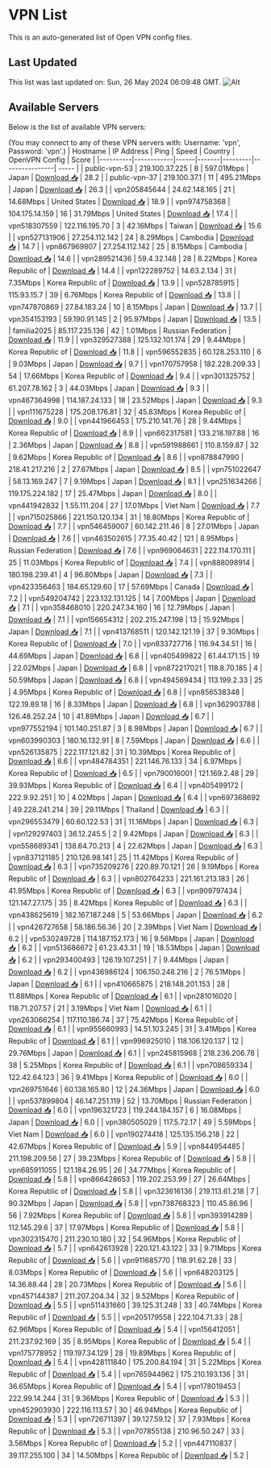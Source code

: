 # VPN List

This is an auto-generated list of Open VPN config files.

## Last Updated

This list was last updated on: Sun, 26 May 2024 06:09:48 GMT.
![Alt](https://repobeats.axiom.co/api/embed/186b98318ef1479477931607c1ad7d823f12451f.svg "Repobeats analytics image")

## Available Servers

Below is the list of available VPN servers:

(You may connect to any of these VPN servers with: Username: 'vpn', Password: 'vpn'.)
| Hostname | IP Address | Ping | Speed | Country | OpenVPN Config | Score |
|----------|------------|------|-------|---------|----------------| ----- |
| public-vpn-53 | 219.100.37.225 | 8 | 597.01Mbps | Japan | [Download 📥](./configs/server_0_JP.ovpn) | 28.2 |
| public-vpn-37 | 219.100.37.1 | 11 | 495.21Mbps | Japan | [Download 📥](./configs/server_1_JP.ovpn) | 26.3 |
| vpn205845644 | 24.62.148.165 | 21 | 14.68Mbps | United States | [Download 📥](./configs/server_2_US.ovpn) | 18.9 |
| vpn974758368 | 104.175.14.159 | 16 | 31.79Mbps | United States | [Download 📥](./configs/server_3_US.ovpn) | 17.4 |
| vpn518307559 | 122.116.195.70 | 3 | 42.16Mbps | Taiwan | [Download 📥](./configs/server_4_TW.ovpn) | 15.6 |
| vpn527131906 | 27.254.112.142 | 24 | 8.29Mbps | Cambodia | [Download 📥](./configs/server_5_KH.ovpn) | 14.7 |
| vpn867969807 | 27.254.112.142 | 25 | 8.15Mbps | Cambodia | [Download 📥](./configs/server_6_KH.ovpn) | 14.6 |
| vpn289521436 | 59.4.32.148 | 28 | 8.22Mbps | Korea Republic of | [Download 📥](./configs/server_7_KR.ovpn) | 14.4 |
| vpn122289752 | 14.63.2.134 | 31 | 7.35Mbps | Korea Republic of | [Download 📥](./configs/server_8_KR.ovpn) | 13.9 |
| vpn528785915 | 115.93.15.7 | 39 | 6.76Mbps | Korea Republic of | [Download 📥](./configs/server_9_KR.ovpn) | 13.8 |
| vpn747870869 | 27.84.183.24 | 10 | 8.15Mbps | Japan | [Download 📥](./configs/server_10_JP.ovpn) | 13.7 |
| vpn354153193 | 59.190.91.145 | 2 | 95.97Mbps | Japan | [Download 📥](./configs/server_11_JP.ovpn) | 13.5 |
| familia2025 | 85.117.235.136 | 42 | 1.01Mbps | Russian Federation | [Download 📥](./configs/server_12_RU.ovpn) | 11.9 |
| vpn329527388 | 125.132.101.174 | 29 | 9.44Mbps | Korea Republic of | [Download 📥](./configs/server_13_KR.ovpn) | 11.8 |
| vpn596552835 | 60.128.253.110 | 6 | 9.03Mbps | Japan | [Download 📥](./configs/server_14_JP.ovpn) | 9.7 |
| vpn170757958 | 182.228.209.33 | 54 | 17.66Mbps | Korea Republic of | [Download 📥](./configs/server_15_KR.ovpn) | 9.4 |
| vpn301325752 | 61.207.78.162 | 3 | 44.03Mbps | Japan | [Download 📥](./configs/server_16_JP.ovpn) | 9.3 |
| vpn467364998 | 114.187.24.133 | 18 | 23.52Mbps | Japan | [Download 📥](./configs/server_17_JP.ovpn) | 9.3 |
| vpn111675228 | 175.208.176.81 | 32 | 45.83Mbps | Korea Republic of | [Download 📥](./configs/server_18_KR.ovpn) | 9.0 |
| vpn441966453 | 175.210.141.76 | 28 | 9.44Mbps | Korea Republic of | [Download 📥](./configs/server_19_KR.ovpn) | 8.9 |
| vpn662317581 | 133.218.197.88 | 16 | 2.36Mbps | Japan | [Download 📥](./configs/server_20_JP.ovpn) | 8.8 |
| vpn591988661 | 110.8.159.87 | 32 | 9.62Mbps | Korea Republic of | [Download 📥](./configs/server_21_KR.ovpn) | 8.6 |
| vpn878847990 | 218.41.217.216 | 2 | 27.67Mbps | Japan | [Download 📥](./configs/server_22_JP.ovpn) | 8.5 |
| vpn751022647 | 58.13.169.247 | 7 | 9.19Mbps | Japan | [Download 📥](./configs/server_23_JP.ovpn) | 8.1 |
| vpn251634266 | 119.175.224.182 | 17 | 25.47Mbps | Japan | [Download 📥](./configs/server_24_JP.ovpn) | 8.0 |
| vpn441942832 | 1.55.111.204 | 27 | 17.01Mbps | Viet Nam | [Download 📥](./configs/server_25_VN.ovpn) | 7.7 |
| vpn715025866 | 221.150.120.134 | 31 | 18.80Mbps | Korea Republic of | [Download 📥](./configs/server_26_KR.ovpn) | 7.7 |
| vpn546459007 | 60.142.211.46 | 8 | 27.01Mbps | Japan | [Download 📥](./configs/server_27_JP.ovpn) | 7.6 |
| vpn463502615 | 77.35.40.42 | 121 | 8.95Mbps | Russian Federation | [Download 📥](./configs/server_28_RU.ovpn) | 7.6 |
| vpn969064631 | 222.114.170.111 | 25 | 11.03Mbps | Korea Republic of | [Download 📥](./configs/server_29_KR.ovpn) | 7.4 |
| vpn888098914 | 180.198.239.41 | 4 | 96.80Mbps | Japan | [Download 📥](./configs/server_30_JP.ovpn) | 7.3 |
| vpn423356463 | 184.65.129.60 | 17 | 57.69Mbps | Canada | [Download 📥](./configs/server_31_CA.ovpn) | 7.2 |
| vpn549204742 | 223.132.131.125 | 14 | 7.00Mbps | Japan | [Download 📥](./configs/server_32_JP.ovpn) | 7.1 |
| vpn358468010 | 220.247.34.160 | 16 | 12.79Mbps | Japan | [Download 📥](./configs/server_33_JP.ovpn) | 7.1 |
| vpn156654312 | 202.215.247.198 | 13 | 15.92Mbps | Japan | [Download 📥](./configs/server_34_JP.ovpn) | 7.1 |
| vpn413768511 | 120.142.121.19 | 37 | 9.30Mbps | Korea Republic of | [Download 📥](./configs/server_35_KR.ovpn) | 7.0 |
| vpn833727716 | 116.94.34.51 | 16 | 44.69Mbps | Japan | [Download 📥](./configs/server_36_JP.ovpn) | 6.8 |
| vpn405499822 | 61.44.171.15 | 19 | 22.02Mbps | Japan | [Download 📥](./configs/server_37_JP.ovpn) | 6.8 |
| vpn872217021 | 118.8.70.185 | 4 | 50.59Mbps | Japan | [Download 📥](./configs/server_38_JP.ovpn) | 6.8 |
| vpn494569434 | 113.199.2.33 | 25 | 4.95Mbps | Korea Republic of | [Download 📥](./configs/server_39_KR.ovpn) | 6.8 |
| vpn856538348 | 122.19.89.18 | 16 | 8.33Mbps | Japan | [Download 📥](./configs/server_40_JP.ovpn) | 6.8 |
| vpn362903788 | 126.48.252.24 | 10 | 41.89Mbps | Japan | [Download 📥](./configs/server_41_JP.ovpn) | 6.7 |
| vpn977552194 | 101.140.251.87 | 3 | 8.98Mbps | Japan | [Download 📥](./configs/server_42_JP.ovpn) | 6.7 |
| vpn603990303 | 180.16.132.91 | 8 | 7.59Mbps | Japan | [Download 📥](./configs/server_43_JP.ovpn) | 6.6 |
| vpn526135875 | 222.117.121.82 | 31 | 10.39Mbps | Korea Republic of | [Download 📥](./configs/server_44_KR.ovpn) | 6.6 |
| vpn484784351 | 221.146.76.133 | 34 | 6.97Mbps | Korea Republic of | [Download 📥](./configs/server_45_KR.ovpn) | 6.5 |
| vpn790016001 | 121.169.2.48 | 29 | 39.93Mbps | Korea Republic of | [Download 📥](./configs/server_46_KR.ovpn) | 6.4 |
| vpn405499172 | 222.9.92.251 | 10 | 4.02Mbps | Japan | [Download 📥](./configs/server_47_JP.ovpn) | 6.4 |
| vpn697368692 | 49.228.241.214 | 39 | 29.11Mbps | Thailand | [Download 📥](./configs/server_48_TH.ovpn) | 6.3 |
| vpn296553479 | 60.60.122.53 | 31 | 11.16Mbps | Japan | [Download 📥](./configs/server_49_JP.ovpn) | 6.3 |
| vpn129297403 | 36.12.245.5 | 2 | 9.42Mbps | Japan | [Download 📥](./configs/server_50_JP.ovpn) | 6.3 |
| vpn558689341 | 138.64.70.213 | 4 | 22.62Mbps | Japan | [Download 📥](./configs/server_51_JP.ovpn) | 6.3 |
| vpn837121185 | 210.126.98.141 | 25 | 11.42Mbps | Korea Republic of | [Download 📥](./configs/server_52_KR.ovpn) | 6.3 |
| vpn735209276 | 220.89.70.121 | 26 | 9.19Mbps | Korea Republic of | [Download 📥](./configs/server_53_KR.ovpn) | 6.3 |
| vpn802764233 | 221.161.213.183 | 26 | 41.95Mbps | Korea Republic of | [Download 📥](./configs/server_54_KR.ovpn) | 6.3 |
| vpn909797434 | 121.147.27.175 | 35 | 8.42Mbps | Korea Republic of | [Download 📥](./configs/server_55_KR.ovpn) | 6.3 |
| vpn438625619 | 182.167.187.248 | 5 | 53.66Mbps | Japan | [Download 📥](./configs/server_56_JP.ovpn) | 6.2 |
| vpn426727658 | 58.186.56.36 | 20 | 2.39Mbps | Viet Nam | [Download 📥](./configs/server_57_VN.ovpn) | 6.2 |
| vpn530249728 | 114.187.152.173 | 16 | 9.56Mbps | Japan | [Download 📥](./configs/server_58_JP.ovpn) | 6.2 |
| vpn513686672 | 61.23.43.31 | 19 | 18.53Mbps | Japan | [Download 📥](./configs/server_59_JP.ovpn) | 6.2 |
| vpn293400493 | 126.19.107.251 | 7 | 9.44Mbps | Japan | [Download 📥](./configs/server_60_JP.ovpn) | 6.2 |
| vpn436986124 | 106.150.248.216 | 2 | 76.51Mbps | Japan | [Download 📥](./configs/server_61_JP.ovpn) | 6.1 |
| vpn410665875 | 218.148.201.153 | 28 | 11.88Mbps | Korea Republic of | [Download 📥](./configs/server_62_KR.ovpn) | 6.1 |
| vpn281016020 | 118.71.207.57 | 21 | 3.19Mbps | Viet Nam | [Download 📥](./configs/server_63_VN.ovpn) | 6.1 |
| vpn263066254 | 117.110.186.74 | 37 | 75.42Mbps | Korea Republic of | [Download 📥](./configs/server_64_KR.ovpn) | 6.1 |
| vpn955660993 | 14.51.103.245 | 31 | 3.41Mbps | Korea Republic of | [Download 📥](./configs/server_65_KR.ovpn) | 6.1 |
| vpn996925010 | 118.106.120.137 | 12 | 29.76Mbps | Japan | [Download 📥](./configs/server_66_JP.ovpn) | 6.1 |
| vpn245815968 | 218.236.206.78 | 38 | 5.25Mbps | Korea Republic of | [Download 📥](./configs/server_67_KR.ovpn) | 6.1 |
| vpn708659334 | 122.42.64.123 | 36 | 9.41Mbps | Korea Republic of | [Download 📥](./configs/server_68_KR.ovpn) | 6.0 |
| vpn269751646 | 60.138.165.80 | 12 | 24.36Mbps | Japan | [Download 📥](./configs/server_69_JP.ovpn) | 6.0 |
| vpn537899804 | 46.147.251.119 | 52 | 13.70Mbps | Russian Federation | [Download 📥](./configs/server_70_RU.ovpn) | 6.0 |
| vpn196321723 | 119.244.184.157 | 6 | 16.08Mbps | Japan | [Download 📥](./configs/server_71_JP.ovpn) | 6.0 |
| vpn380505029 | 117.5.72.17 | 49 | 5.59Mbps | Viet Nam | [Download 📥](./configs/server_72_VN.ovpn) | 6.0 |
| vpn190274418 | 125.135.156.218 | 22 | 42.67Mbps | Korea Republic of | [Download 📥](./configs/server_73_KR.ovpn) | 5.9 |
| vpn844954485 | 211.198.209.56 | 27 | 39.23Mbps | Korea Republic of | [Download 📥](./configs/server_74_KR.ovpn) | 5.8 |
| vpn685911055 | 121.184.26.95 | 26 | 34.77Mbps | Korea Republic of | [Download 📥](./configs/server_75_KR.ovpn) | 5.8 |
| vpn866428653 | 119.202.253.99 | 27 | 26.64Mbps | Korea Republic of | [Download 📥](./configs/server_76_KR.ovpn) | 5.8 |
| vpn323616136 | 219.113.61.218 | 7 | 90.32Mbps | Japan | [Download 📥](./configs/server_77_JP.ovpn) | 5.8 |
| vpn738768323 | 110.45.86.96 | 56 | 7.92Mbps | Korea Republic of | [Download 📥](./configs/server_78_KR.ovpn) | 5.8 |
| vpn393914289 | 112.145.29.6 | 37 | 17.97Mbps | Korea Republic of | [Download 📥](./configs/server_79_KR.ovpn) | 5.8 |
| vpn302315470 | 211.230.10.180 | 32 | 54.96Mbps | Korea Republic of | [Download 📥](./configs/server_80_KR.ovpn) | 5.7 |
| vpn642613928 | 220.121.43.122 | 33 | 9.71Mbps | Korea Republic of | [Download 📥](./configs/server_81_KR.ovpn) | 5.6 |
| vpn911685770 | 118.91.62.28 | 33 | 8.03Mbps | Korea Republic of | [Download 📥](./configs/server_82_KR.ovpn) | 5.6 |
| vpn648203125 | 14.36.88.44 | 28 | 20.73Mbps | Korea Republic of | [Download 📥](./configs/server_83_KR.ovpn) | 5.6 |
| vpn457144387 | 211.207.204.34 | 32 | 9.52Mbps | Korea Republic of | [Download 📥](./configs/server_84_KR.ovpn) | 5.5 |
| vpn511431660 | 39.125.31.248 | 33 | 40.74Mbps | Korea Republic of | [Download 📥](./configs/server_85_KR.ovpn) | 5.5 |
| vpn205179558 | 222.104.71.33 | 28 | 62.96Mbps | Korea Republic of | [Download 📥](./configs/server_86_KR.ovpn) | 5.4 |
| vpn156412051 | 211.237.92.169 | 35 | 8.95Mbps | Korea Republic of | [Download 📥](./configs/server_87_KR.ovpn) | 5.4 |
| vpn175778952 | 119.197.34.129 | 28 | 19.89Mbps | Korea Republic of | [Download 📥](./configs/server_88_KR.ovpn) | 5.4 |
| vpn428111840 | 175.200.84.194 | 31 | 5.22Mbps | Korea Republic of | [Download 📥](./configs/server_89_KR.ovpn) | 5.4 |
| vpn765944962 | 175.210.193.136 | 31 | 36.65Mbps | Korea Republic of | [Download 📥](./configs/server_90_KR.ovpn) | 5.4 |
| vpn178019453 | 222.99.14.244 | 31 | 9.36Mbps | Korea Republic of | [Download 📥](./configs/server_91_KR.ovpn) | 5.3 |
| vpn452903930 | 222.116.113.57 | 30 | 46.94Mbps | Korea Republic of | [Download 📥](./configs/server_92_KR.ovpn) | 5.3 |
| vpn726711397 | 39.127.59.12 | 37 | 7.93Mbps | Korea Republic of | [Download 📥](./configs/server_93_KR.ovpn) | 5.3 |
| vpn707855138 | 210.96.50.247 | 33 | 3.56Mbps | Korea Republic of | [Download 📥](./configs/server_94_KR.ovpn) | 5.2 |
| vpn447110837 | 39.117.255.100 | 34 | 14.50Mbps | Korea Republic of | [Download 📥](./configs/server_95_KR.ovpn) | 5.2 |
